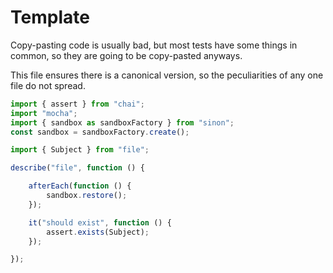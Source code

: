 # Template

Copy-pasting code is usually bad,
but most tests have some things in common,
so they are going to be copy-pasted anyways.

This file ensures there is a canonical version,
so the peculiarities of any one file do not spread.

```typescript
import { assert } from "chai";
import "mocha";
import { sandbox as sandboxFactory } from "sinon";
const sandbox = sandboxFactory.create();

import { Subject } from "file";

describe("file", function () {

    afterEach(function () {
        sandbox.restore();
    });

    it("should exist", function () {
        assert.exists(Subject);
    });

});
```
